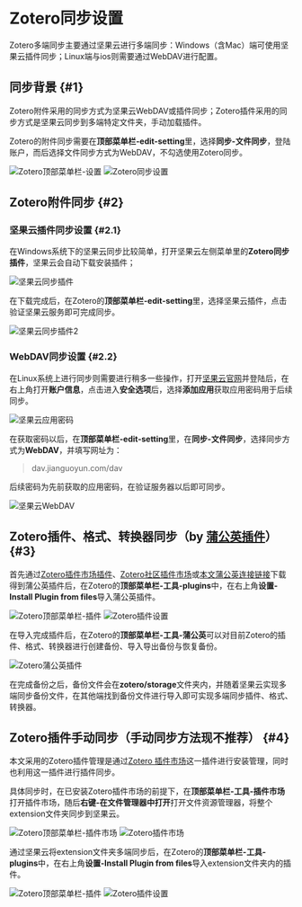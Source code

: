 # Zotero同步设置
Zotero多端同步主要通过坚果云进行多端同步：Windows（含Mac）端可使用坚果云插件同步；Linux端与ios则需要通过WebDAV进行配置。

## 同步背景 {#1}
Zotero附件采用的同步方式为坚果云WebDAV或插件同步；Zotero插件采用的同步方式是坚果云同步到多端特定文件夹，手动加载插件。

Zotero的附件同步需要在**顶部菜单栏-edit-setting**里，选择**同步-文件同步**，登陆账户，而后选择文件同步方式为WebDAV，不勾选使用Zotero同步。

![Zotero顶部菜单栏-设置](./.img/1setting.png "顶部菜单栏-edit-setting")
![Zotero同步设置](./.img/1tongbu.png "同步-文件同步")


## Zotero附件同步 {#2}
### 坚果云插件同步设置 {#2.1}
在Windows系统下的坚果云同步比较简单，打开坚果云左侧菜单里的**Zotero同步插件**，坚果云会自动下载安装插件；

![坚果云同步插件](./.img/1nut1.png "Zotero同步插件")

在下载完成后，在Zotero的**顶部菜单栏-edit-setting**里，选择坚果云插件，点击验证坚果云服务即可完成同步。

![坚果云同步插件2](./.img/1nut2.png "Zotero同步设置")

### WebDAV同步设置 {#2.2}
在Linux系统上进行同步则需要进行稍多一些操作，打开[坚果云官网](https://www.jianguoyun.com/)并登陆后，在右上角打开**账户信息**，点击进入**安全选项**后，选择**添加应用**获取应用密码用于后续同步。

![坚果云应用密码](./.img/1nutcode.png "坚果云应用密码")

在获取密码以后，在**顶部菜单栏-edit-setting**里，在**同步-文件同步**，选择同步方式为**WebDAV**，并填写网址为：

> dav.jianguoyun.com/dav

后续密码为先前获取的应用密码，在验证服务器以后即可同步。

![坚果云WebDAV](./.img/1nutWebDAV.png "坚果云WebDAV")


## Zotero插件、格式、转换器同步（by [蒲公英插件](https://github.com/l0o0/tara/releases/download/v1.0.7/tara.xpi)） {#3}
首先通过[Zotero插件市场插件](https://github.com/syt2/zotero-addons/releases/download/V2.1.1/zotero-addons.xpi)、[Zotero社区插件市场](https://zotero-chinese.com/plugins/)或[本文蒲公英连接链接](https://github.com/l0o0/tara/releases/download/v1.0.7/tara.xpi)下载得到蒲公英插件后，在Zotero的**顶部菜单栏-工具-plugins**中，在右上角**设置-Install Plugin from files**导入蒲公英插件。

![Zotero顶部菜单栏-插件](./.img/1plugins.png "顶部菜单栏-工具-plugins")
![Zotero插件设置](./.img/1pluginManager.png "设置-Install Plugin from files")

在导入完成插件后，在Zotero的**顶部菜单栏-工具-蒲公英**可以对目前Zotero的插件、格式、转换器进行创建备份、导入导出备份与恢复备份。

![Zotero蒲公英插件](./.img/1蒲公英.png "顶部菜单栏-工具-蒲公英")

在完成备份之后，备份文件会在**zotero/storage**文件夹内，并随着坚果云实现多端同步备份文件，在其他端找到备份文件进行导入即可实现多端同步插件、格式、转换器。


## Zotero插件手动同步（手动同步方法现不推荐） {#4}
本文采用的Zotero插件管理是通过[Zotero 插件市场](https://github.com/syt2/zotero-addons/releases/download/V2.1.1/zotero-addons.xpi)这一插件进行安装管理，同时也利用这一插件进行插件同步。

具体同步时，在已安装Zotero插件市场的前提下，在**顶部菜单栏-工具-插件市场**打开插件市场，随后**右键-在文件管理器中打开**打开文件资源管理器，将整个extension文件夹同步到坚果云。

![Zotero顶部菜单栏-插件市场](./.img/1topMenu.png "顶部菜单栏-工具-插件市场")
![Zotero插件市场](./.img/1market.png "右键-管理本地插件")

通过坚果云将extension文件夹多端同步后，在Zotero的**顶部菜单栏-工具-plugins**中，在右上角**设置-Install Plugin from files**导入extension文件夹内的插件。

![Zotero顶部菜单栏-插件](./.img/1plugins.png "顶部菜单栏-工具-plugins")
![Zotero插件设置](./.img/1pluginManager.png "设置-Install Plugin from files")